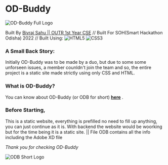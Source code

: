 # OD-Buddy
![OD-Buddy Full Logo](https://media.discordapp.net/attachments/949267750302384150/1047501974951694356/g4801.png)


Built By [Bivraj Sahu || OUTR 1st Year CSE](https://github.com/biv720) //
Built For SOH(Smart Hackathon Odisha) 2022 //
Built Using:
![HTML5](https://img.shields.io/badge/html5-%23E34F26.svg?style=for-the-badge&logo=html5&logoColor=white)  ![CSS3](https://img.shields.io/badge/css3-%231572B6.svg?style=for-the-badge&logo=css3&logoColor=white)

### A Small Back Story:
Initially OD-Buddy was to be made by a duo, but due to some some unforseen issues, a member counldn't join the team and so, the entire project is a static site made strictly using only CSS and HTML.

### What is OD-Buddy?
You can know about OD-Buddy (or ODB for short) [**here**](https://www.slideshare.net/secret/nyU0z6ihijxG9C) .

### Before Starting,
This is a static website, everything is prefilled no need to fill up anything, you can just continue as it is. With backend the website would be woorking but for the time being it is a static site. || File ODB contains all the info including the Adobe XD file


*Thank you for checking OD-Buddy*

![ODB Short Logo](https://media.discordapp.net/attachments/949267750302384150/1047504992845701130/ODBuddyLogoShortOr.png)
